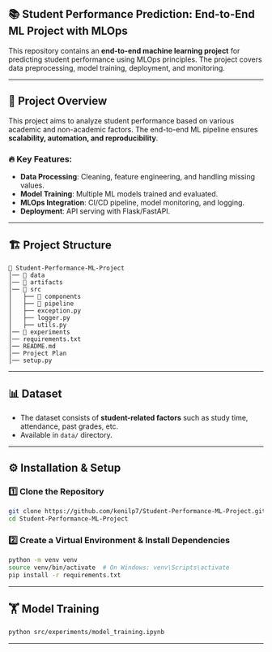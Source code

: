 ## 📚 Student Performance Prediction: End-to-End ML Project with MLOps

This repository contains an **end-to-end machine learning project** for predicting student performance using MLOps principles. The project covers data preprocessing, model training, deployment, and monitoring.

---

## 🚀 Project Overview

This project aims to analyze student performance based on various academic and non-academic factors. The end-to-end ML pipeline ensures **scalability, automation, and reproducibility**.

### 🔥 Key Features:
- **Data Processing**: Cleaning, feature engineering, and handling missing values.
- **Model Training**: Multiple ML models trained and evaluated.
- **MLOps Integration**: CI/CD pipeline, model monitoring, and logging.
- **Deployment**: API serving with Flask/FastAPI.

---

## 🏗️ Project Structure

```
📂 Student-Performance-ML-Project
│── 📂 data              
│── 📂 artifacts         
│── 📂 src                
│   ├── 📂 components
│   ├── 📂 pipeline
│   ├── exception.py
│   ├── logger.py
│   ├── utils.py         
│── 📂 experiments        
│── requirements.txt      
│── README.md            
│── Project Plan        
│── setup.py               
```

---

## 📊 Dataset

- The dataset consists of **student-related factors** such as study time, attendance, past grades, etc.
- Available in `data/` directory.

---

## ⚙️ Installation & Setup

### 1️⃣ Clone the Repository
```bash
git clone https://github.com/kenilp7/Student-Performance-ML-Project.git
cd Student-Performance-ML-Project
```

### 2️⃣ Create a Virtual Environment & Install Dependencies
```bash
python -m venv venv
source venv/bin/activate  # On Windows: venv\Scripts\activate
pip install -r requirements.txt
```

---

## 🏋️ Model Training

```bash
python src/experiments/model_training.ipynb
```

---
